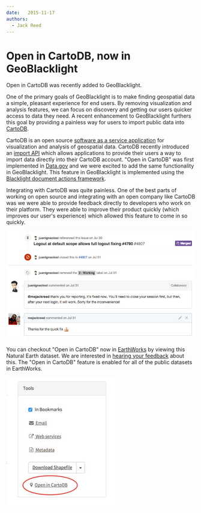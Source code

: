 ```yaml
---
date:   2015-11-17
authors:
  - Jack Reed
---
```


# Open in CartoDB, now in GeoBlacklight

Open in CartoDB was recently added to GeoBlacklight.

<!-- more -->

One of the primary goals of GeoBlacklight is to make finding geospatial data a simple, pleasant experience for end users. By removing visualization and analysis features, we can focus on discovery and getting our users quicker access to data they need. A recent enhancement to GeoBlacklight furthers this goal by providing a painless way for users to import public data into [CartoDB](https://cartodb.com).
  
CartoDB is an open source [software as a service application](https://en.wikipedia.org/wiki/Software_as_a_service) for visualization and analysis of geospatial data. CartoDB recently introduced an [import API](https://cartodb.com/open-in-cartodb/) which allows applications to provide their users a way to import data directly into their CartoDB account. "Open in CartoDB" was first implemented in [Data.gov](http://blog.cartodb.com/data-gov/) and we were excited to add the same functionality in GeoBlacklight. This feature in GeoBlacklight is implemented using the [Blacklight document actions framework](https://github.com/projectblacklight/blacklight/wiki/Adding-new-document-actions).

Integrating with CartoDB was quite painless. One of the best parts of working on open source and integrating with an open company like CartoDB was we were able to provide feedback directly to developers who work on their platform. They were able to improve their product quickly (which improves our user's experience) which allowed this feature to come in so quickly.

<img src="./blog-images/cartodb-github.jpg">

You can checkout "Open in CartoDB" now in [EarthWorks](https://earthworks.stanford.edu/catalog/stanford-hq627gh2501) by viewing this Natural Earth dataset. We are interested in [hearing your feedback](https://groups.google.com/forum/#!forum/geoblacklight-working-group) about this. The "Open in CartoDB" feature is enabled for all of the public datasets in EarthWorks.

<img src="./blog-images/open-in-cartodb-button.jpg">